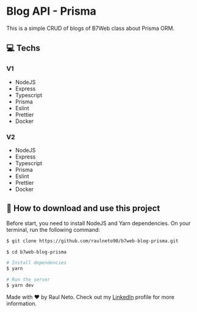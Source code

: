 # Blog API - Prisma

This is a simple CRUD of blogs of B7Web class about Prisma ORM.

## :computer: Techs

### V1

- NodeJS
- Express
- Typescript
- Prisma
- Eslint
- Prettier
- Docker

### V2

- NodeJS
- Express
- Typescript
- Prisma
- Eslint
- Prettier
- Docker

## :floppy_disk: How to download and use this project

Before start, you need to install NodeJS and Yarn dependencies.
On your terminal, run the following command:

```bash
$ git clone https://github.com/raulneto90/b7web-blog-prisma.git

$ cd b7web-blog-prisma

# Install dependencies
$ yarn

# Run the server
$ yarn dev
```
Made with ❤️ by Raul Neto. Check out my [LinkedIn](https://www.linkedin.com/in/raul-neto-90/) profile for more information.